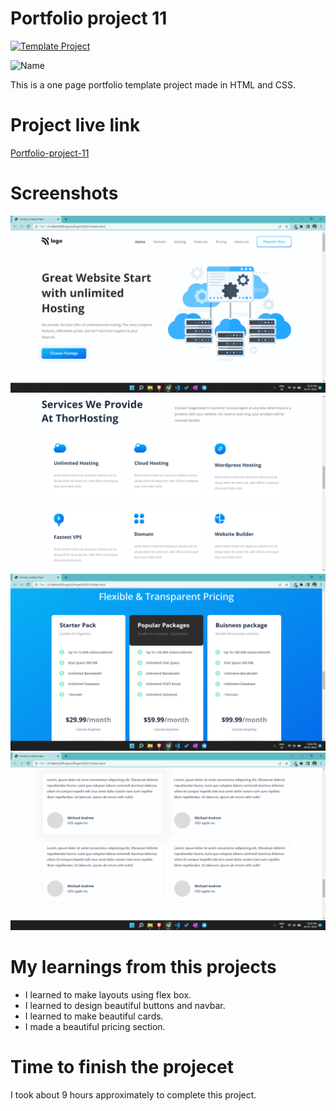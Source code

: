 # Portfolio project 11

[![Template Project](https://img.shields.io/badge/Technologies%20-HTML%2FCSS-brightgreen)](http://www.gnu.org/licenses/agpl-3.0)

![Name](https://img.shields.io/badge/Dhrumil-Bhut-success)

This is a one page portfolio template project made in HTML and CSS.

# Project live link

[Portfolio-project-11](https://celebrated-tartufo-66e852.netlify.app)

# Screenshots

![Screenshot](./11.1.png)
![Screenshot](./11.2.png)
![Screenshot](./11.3.png)
![Screenshot](./11.4.png)

# My learnings from this projects

- I learned to make layouts using flex box.
- I learned to design beautiful buttons and navbar.
- I learned to make beautiful cards.
- I made a beautiful pricing section.

# Time to finish the projecet

I took about 9 hours approximately to complete this project.
